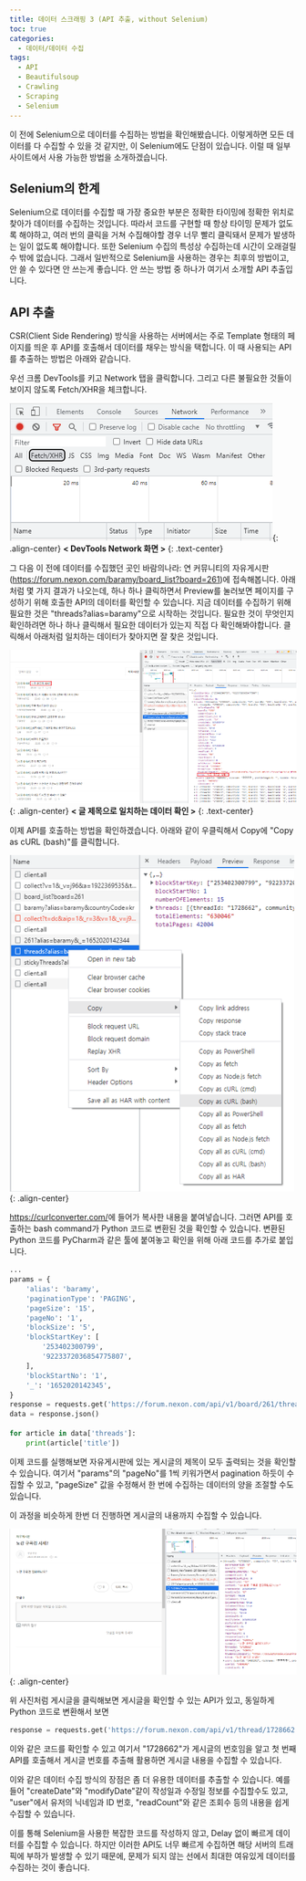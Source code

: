 ```yaml
---
title: 데이터 스크래핑 3 (API 추출, without Selenium)
toc: true
categories:
  - 데이터/데이터 수집
tags:
  - API
  - Beautifulsoup
  - Crawling
  - Scraping
  - Selenium
---
```


이 전에 Selenium으로 데이터를 수집하는 방법을 확인해봤습니다. 이렇게하면 모든 데이터를 다 수집할 수 있을 것 같지만, 이 Selenium에도 단점이 있습니다. 이럴 때 일부 사이트에서 사용 가능한 방법을 소개하겠습니다.

## **Selenium의 한계**

Selenium으로 데이터를 수집할 때 가장 중요한 부분은 정확한 타이밍에 정확한 위치로 찾아가 데이터를 수집하는 것입니다. 따라서 코드를 구현할 때 항상 타이밍 문제가 없도록 해야하고, 여러 번의 클릭을 거쳐 수집해야할 경우 너무 빨리 클릭돼서 문제가 발생하는 일이 없도록 해야합니다. 또한 Selenium 수집의 특성상 수집하는데 시간이 오래걸릴 수 밖에 없습니다. 그래서 일반적으로 Selenium을 사용하는 경우는 최후의 방법이고, 안 쓸 수 있다면 안 쓰는게 좋습니다. 안 쓰는 방법 중 하나가 여기서 소개할 API 추출입니다.

## **API 추출**

CSR(Client Side Rendering) 방식을 사용하는 서버에서는 주로 Template 형태의 페이지를 띄운 후 API를 호출해서 데이터를 채우는 방식을 택합니다. 이 때 사용되는 API를 추출하는 방법은 아래와 같습니다.

우선 크롬 DevTools를 키고 Network 탭을 클릭합니다. 그리고 다른 불필요한 것들이 보이지 않도록 Fetch/XHR을 체크합니다.

![devtools](/assets/images/posts/2022-5-9-tistory-post-11/img-1.png){: .align-center}
**< DevTools Network 화면 >**
{: .text-center}

그 다음 이 전에 데이터를 수집했던 곳인 바람의나라: 연 커뮤니티의 자유게시판(https://forum.nexon.com/baramy/board_list?board=261)에 접속해봅니다. 아래처럼 몇 가지 결과가 나오는데, 하나 하나 클릭하면서 Preview를 눌러보면 페이지를 구성하기 위해 호출한 API의 데이터를 확인할 수 있습니다. 지금 데이터를 수집하기 위해 필요한 것은 "threads?alias=baramy"으로 시작하는 것입니다. 필요한 것이 무엇인지 확인하려면 하나 하나 클릭해서 필요한 데이터가 있는지 직접 다 확인해봐야합니다. 클릭해서 아래처럼 일치하는 데이터가 찾아지면 잘 찾은 것입니다.

![devtools search](/assets/images/posts/2022-5-9-tistory-post-11/img-2.png){: .align-center}
**< 글 제목으로 일치하는 데이터 확인 >**
{: .text-center}

이제 API를 호출하는 방법을 확인하겠습니다. 아래와 같이 우클릭해서 Copy에 "Copy as cURL (bash)"를 클릭합니다.

![copy curl](/assets/images/posts/2022-5-9-tistory-post-11/img-3.png){: .align-center}

<https://curlconverter.com/>에 들어가 복사한 내용을 붙여넣습니다. 그러면 API를 호출하는 bash command가 Python 코드로 변환된 것을 확인할 수 있습니다. 변환된 Python 코드를 PyCharm과 같은 툴에 붙여놓고 확인을 위해 아래 코드를 추가로 붙입니다.

```python
...
params = {
    'alias': 'baramy',
    'paginationType': 'PAGING',
    'pageSize': '15',
    'pageNo': '1',
    'blockSize': '5',
    'blockStartKey': [
        '253402300799',
        '9223372036854775807',
    ],
    'blockStartNo': '1',
    '_': '1652020142345',
}
response = requests.get('https://forum.nexon.com/api/v1/board/261/threads', params=params, cookies=cookies, headers=headers)
data = response.json()

for article in data['threads']:
    print(article['title'])
```

이제 코드를 실행해보면 자유게시판에 있는 게시글의 제목이 모두 출력되는 것을 확인할 수 있습니다. 여기서 "params"의 "pageNo"를 1씩 키워가면서 pagination 하듯이 수집할 수 있고, "pageSize" 값을 수정해서 한 번에 수집하는 데이터의 양을 조절할 수도 있습니다.

이 과정을 비슷하게 한번 더 진행하면 게시글의 내용까지 수집할 수 있습니다. 

![devtools search 2](/assets/images/posts/2022-5-9-tistory-post-11/img-4.png){: .align-center}

위 사진처럼 게시글을 클릭해보면 게시글을 확인할 수 있는 API가 있고, 동일하게 Python 코드로 변환해서 보면 

```python
response = requests.get('https://forum.nexon.com/api/v1/thread/1728662', params=params, cookies=cookies, headers=headers)
```

이와 같은 코드를 확인할 수 있고 여기서 "1728662"가 게시글의 번호임을 알고 첫 번째 API를 호출해서 게시글 번호를 추출해 활용하면 게시글 내용을 수집할 수 있습니다.

이와 같은 데이터 수집 방식의 장점은 좀 더 유용한 데이터를 추출할 수 있습니다. 예를 들어 "createDate"와 "modifyDate"같이 작성일과 수정일 정보를 수집할수도 있고, "user"에서 유저의 닉네임과 ID 번호, "readCount"와 같은 조회수 등의 내용을 쉽게 수집할 수 있습니다.

이를 통해 Selenium을 사용한 복잡한 코드를 작성하지 않고, Delay 없이 빠르게 데이터를 수집할 수 있습니다. 하지만 이러한 API도 너무 빠르게 수집하면 해당 서버의 트래픽에 부하가 발생할 수 있기 때문에, 문제가 되지 않는 선에서 최대한 여유있게 데이터를 수집하는 것이 좋습니다.
